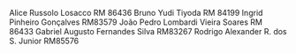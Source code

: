 Alice Russolo Losacco        	           RM 86436
Bruno Yudi Tiyoda		                     RM 84199
Ingrid Pinheiro Gonçalves                RM83579
João Pedro Lombardi Vieira Soares        RM 86433
Gabriel Augusto Fernandes Silva          RM83267 
Rodrigo Alexander R. dos S. Junior       RM85576
